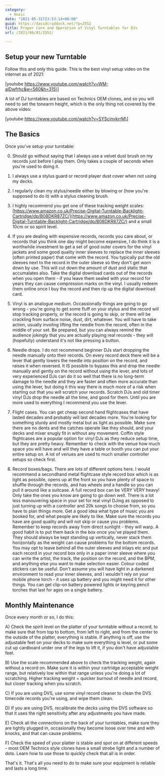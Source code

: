 ```yaml
---
category:
  - music
date: "2021-05-31T23:53:14+00:00"
guid: https://davidcraddock.net/?p=2552
title: Proper Care and Operation of Vinyl Turntables for DJs
url: /2021/06/01/2552/

---
```

## Setup your new Turntable

Follow this and only this guide. This is the best vinyl setup video on the internet as of 2021:

\[youtube https://www.youtube.com/watch?v=WM-aIDwfrhc&w=560&h=315\]

A lot of DJ turntables are based on Technics OEM clones, and so you will need to set the tonearm height, which is the only thing not covered by the above video:

\[youtube https://www.youtube.com/watch?v=SYScinvkrrM\]

## The Basics

Once you've setup your turntable:

0) Should go without saying that I always use a velvet dust brush on my records just before I play them. Only takes a couple of seconds when you're used to doing it.

1) I always use a stylus guard or record player dust cover when not using my decks.

2) I regularly clean my stylus/needle either by blowing or (how you're supposed to do it) with a stylus cleaning brush.

3) I highly recommend you get one of these tracking weight scales: [https://www.amazon.co.uk/Precise-Digital-Turntable-Backlight-Cartridge/dp/B08DKR87ZC/](https://www.amazon.co.uk/Precise-Digital-Turntable-Backlight-Cartridge/dp/B08DKR87ZC/)
and a small 10cm or so spirit level.

4) If you are dealing with expensive records, records you care about, or records that you think one day might become expensive, I do think it is a worthwhile investment to get a set of good outer covers for the vinyl jackets and some good quality inner sleeves to replace the inner sleeves (often printed paper) that come with the record. You typically put the old sleeves next to the record in the outer sleeve so they don't get worn down by use. This will cut down the amount of dust and static that accumalates also. Take the digital download cards out of the records when you open them - if you leave them sealed with your record for years they can cause compression marks on the vinyl. I usually redeem them online once I buy the record and then rip up the digital download card.

5) Vinyl is an analogue medium. Occassionally things are going to go wrong - you're going to get some fluff on your stylus and the record will stop tracking properly, or the record is going to skip, or there will be crackling from surface noise, dust, dirt, whatever. You will have to take action, usually involing lifting the needle from the record, often in the middle of your set. Be prepared, but you can always remind the audience jokingly that you are actually playing real records - they will (hopefully) understand it's not like pressing a button.

6) Needle drops. I do not recommend beginner DJs start dropping the needle manually onto their records. On every record deck there will be a lever that gently lowers the needle into position on the record, and raises it when reversed. It IS possible to bypass this and drop the needle manually and gently on the record without using the lever, and lots of very experienced DJs can do it so well that there is no long-term damage to the needle and they are faster and often more accurate than using the lever, but doing it this way there is much more of a risk when starting out that you will scratch your records. Scratch DJs and old timer vinyl DJs drop the needle all the time, and good for them. Until you are more used to everything I recommend you use the lever.

7) Flight cases. You can get cheap second hand flightcases that have lasted decades and probably will last decades more. You're looking for something sturdy and mostly metal but as light as possible. Make sure there are no dents and the catches operate like they should, and your decks and mixer snugly fit in without any movement. Coffin style flightcases are a popular option for vinyl DJs as they reduce setup time, but they are pretty heavy. Remember to check with the venue how much space you will have and will they have a table or booth you can put your entire setup on. A lot of venues are used to much smaller controller setups so check first.

8) Record boxes/bags. There are lots of different options here. I would recommend a secondhand metal flightcase style record box which is as light as possible, opens up at the front so you have plenty of space to shuffle through the records, and has wheels and a handle so you can pull it around like a suitcase. A full record box can be VERY VERY heavy! Only take the ones you know are going to go down well. There is a lot less manouvering space in your set for real vinyl DJing as opposed to just turning up with a controller and 20k songs to choose from, so you have to plan things more. Get a good idea what type of music you are booked for, and what people are likely to like. Make sure the records you have are good quality and will not skip or cause you problems. Remember to keep records away from direct sunlight - they will warp. A good habit is to put them back in the box once you've played them. They should always be kept standing up vertically, never stack them horizontally as the weight can cause problems for the bottom records. You may opt to leave behind all the outer sleeves and inlays etc and put each record in your record box only in a paper inner sleeve where you can write the artist, the track, the position on the record, and the BPM, and anything else you want to make selection easier. Colour coded stickers can be useful. Don't assume you will have light in a darkened environment to read your inner sleeves, and I wouldn't rely on your mobile phone torch - it uses up battery and you might need it for other things. You can get clip-on battery powered lights or keyring pencil torches that last for ages on a single battery.

## Monthly Maintenance

Once every month or so, I do this:

A) Check the spirit level on the platter of your turntable without a record, to make sure that from top to bottom, from left to right, and from the center to the outside of the platter, everything is stable. If anything is off, use the adjustable feet on your decks to make sure everything is level, or put some cut up cardboard under one of the legs to lift it, if you don't have adjustable feet.

B) Use the scale recommended above to check the tracking weight, again without a record on. Make sure it is within your cartridge acceptable weight range, but relatively low within that range unless you're doing a lot of scratching. Higher tracking weight = quicker burnout of needle and record, but closer tracking when you scratch.

C) If you are using DVS, use some vinyl record cleaner to clean the DVS timecode records you're using, and wipe them clean.

D) If you are using DVS, recalibrate the decks using the DVS software so that it uses the right sensitivity after any adjustments you have made.

E) Check all the connections on the back of your turntables, make sure they are tightly plugged in, occasionally they become loose over time and with knocks, and that can cause problems.

F) Check the speed of your platter is stable and spot on at different speeds - most OEM Technics style clones have a small strobe light and a number of dots. Learn how to use those to quickly check that all is in order.

That's it. That's all you need to do to make sure your equipment is reliable and lasts a long time.
